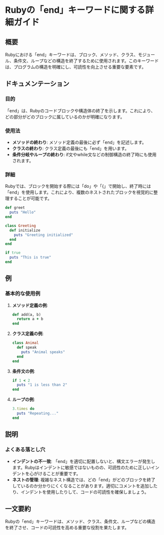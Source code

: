 <!--
Meta Description: # Rubyの「end」キーワードに関する詳細ガイド ## 概要 Rubyにおける「end」キーワードは、ブロック、メソッド、クラス、モジュール、条件文、ループなどの構造を終了するために使用されます。このキーワードは、プログラムの構造を明確にし、可読性を向上させる重要な要素です。 ## ドキュメンテ...
Meta Keywords: end, puts, ruby, def, rubyの
-->

# Rubyの「end」キーワードに関する詳細ガイド

## 概要
Rubyにおける「end」キーワードは、ブロック、メソッド、クラス、モジュール、条件文、ループなどの構造を終了するために使用されます。このキーワードは、プログラムの構造を明確にし、可読性を向上させる重要な要素です。

## ドキュメンテーション
### 目的
「end」は、Rubyのコードブロックや構造体の終了を示します。これにより、どの部分がどのブロックに属しているのかが明確になります。

### 使用法
- **メソッドの終わり**: メソッド定義の最後に必ず「end」を記述します。
- **クラスの終わり**: クラス定義の最後にも「end」を用います。
- **条件分岐やループの終わり**: if文やwhile文などの制御構造の終了時にも使用されます。

### 詳細
Rubyでは、ブロックを開始する際には「do」や「{」で開始し、終了時には「end」を使用します。これにより、複数のネストされたブロックを視覚的に整理することが可能です。

```ruby
def greet
  puts "Hello"
end

class Greeting
  def initialize
    puts "Greeting initialized"
  end
end

if true
  puts "This is true"
end
```

## 例
### 基本的な使用例

1. **メソッド定義の例**:
    ```ruby
    def add(a, b)
      return a + b
    end
    ```

2. **クラス定義の例**:
    ```ruby
    class Animal
      def speak
        puts "Animal speaks"
      end
    end
    ```

3. **条件文の例**:
    ```ruby
    if 1 < 2
      puts "1 is less than 2"
    end
    ```

4. **ループの例**:
    ```ruby
    3.times do
      puts "Repeating..."
    end
    ```

## 説明
### よくある落とし穴
- **インデントの不一致**: 「end」を適切に配置しないと、構文エラーが発生します。Rubyはインデントに敏感ではないものの、可読性のために正しいインデントを心がけることが重要です。
- **ネストの管理**: 複雑なネスト構造では、どの「end」がどのブロックを終了しているのか分かりにくくなることがあります。適切にコメントを追加したり、インデントを使用したりして、コードの可読性を確保しましょう。

## 一文要約
Rubyの「end」キーワードは、メソッド、クラス、条件文、ループなどの構造を終了させ、コードの可読性を高める重要な役割を果たします。